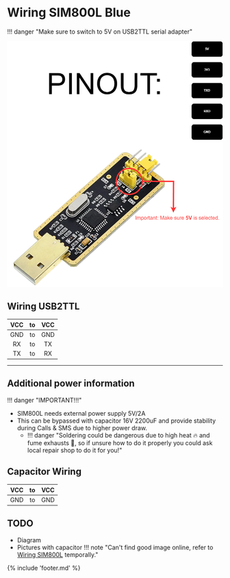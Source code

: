 ﻿# Wiring SIM800L Blue

!!! danger "Make sure to switch to 5V on USB2TTL serial adapter" 

![FTDI FT232BL Pinout](files/FT232BL_pinout_transparent.drawio.png)

## Wiring USB2TTL

| VCC | to | VCC |
|:---:|:--:|:---:|
| GND | to | GND |
| RX  | to | TX  |
| TX  | to | RX  |

___

## Additional power information

!!! danger "IMPORTANT!!!" 

- SIM800L needs external power supply 5V/2A
- This can be bypassed with capacitor 16V 2200uF and provide stability during Calls & SMS due to higher power draw.
    - !!! danger "Soldering could be dangerous due to high heat 🔥 and fume exhausts 💨, so if unsure how to do it properly you could ask local repair shop to do it for you!"

## Capacitor Wiring

| VCC | to | VCC |
|:---:|:--:|:---:|
| GND | to | GND |

## TODO

- Diagram
- Pictures with capacitor
!!! note "Can't find good image online, refer to [Wiring SIM800L](./wiringsim800l.md) temporally." 

{% include 'footer.md' %}
